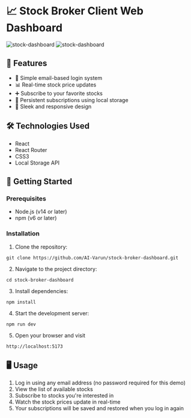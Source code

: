 # 📈 Stock Broker Client Web Dashboard

![stock-dashboard](https://github.com/user-attachments/assets/4516cf74-71e9-431a-8830-a4ae80fc6b85)
![stock-dashboard](https://github.com/user-attachments/assets/ebfbe508-658e-4113-9e65-a623d711e80c)

## 🚀 Features

- 🔐 Simple email-based login system
- 📊 Real-time stock price updates
- ➕ Subscribe to your favorite stocks
- 💾 Persistent subscriptions using local storage
- 🎨 Sleek and responsive design

## 🛠️ Technologies Used

- React
- React Router
- CSS3
- Local Storage API

## 🏁 Getting Started

### Prerequisites

- Node.js (v14 or later)
- npm (v6 or later)

### Installation

1. Clone the repository:
```
git clone https://github.com/AI-Varun/stock-broker-dashboard.git
```
2. Navigate to the project directory:
```
cd stock-broker-dashboard
```
3. Install dependencies:
```
npm install
```
4. Start the development server:
```
npm run dev
```
5. Open your browser and visit 
```
http://localhost:5173
```
## 🖥️ Usage

1. Log in using any email address (no password required for this demo)
2. View the list of available stocks
3. Subscribe to stocks you're interested in
4. Watch the stock prices update in real-time
5. Your subscriptions will be saved and restored when you log in again
